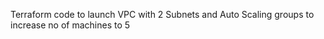 Terraform code to launch VPC with 2 Subnets and Auto Scaling groups to increase no of machines to 5

